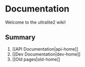 # Documentation

Welcome to the ultralite2 wiki!

## Summary

1. [[API Documentation|api-home]]
2. [[Dev Documentation|dev-home]]
3. [[Old pages|old-home]]
